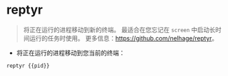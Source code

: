 # reptyr

> 将正在运行的进程移动到新的终端。
> 最适合在您忘记在 `screen` 中启动长时间运行的任务时使用。
> 更多信息：<https://github.com/nelhage/reptyr>。

- 将正在运行的进程移动到您当前的终端：

`reptyr {{pid}}`
